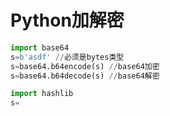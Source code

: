 # Python加解密
```py 
import base64
s=b'asdf' //必须是bytes类型
s=base64.b64encode(s) //base64加密
s=base64.b64decode(s) //base64解密 
```
```py
import hashlib
s=
```
<!--stackedit_data:
eyJoaXN0b3J5IjpbLTEyNjI2MzEzMDldfQ==
-->